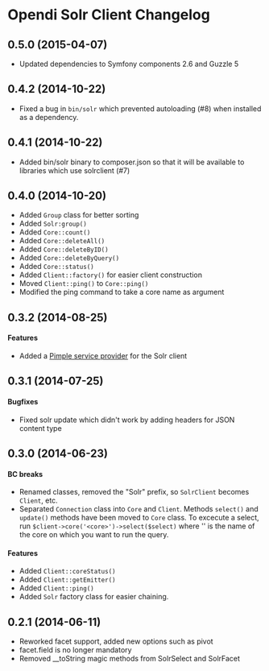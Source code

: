 Opendi Solr Client Changelog
============================

0.5.0 (2015-04-07)
------------------

* Updated dependencies to Symfony components 2.6 and Guzzle 5

0.4.2 (2014-10-22)
------------------

* Fixed a bug in `bin/solr` which prevented autoloading (#8) when installed as
  a dependency.

0.4.1 (2014-10-22)
------------------

* Added bin/solr binary to composer.json so that it will be available to
  libraries which use solrclient (#7)

0.4.0 (2014-10-20)
------------------

* Added `Group` class for better sorting
* Added `Solr:group()`
* Added `Core::count()`
* Added `Core::deleteAll()`
* Added `Core::deleteByID()`
* Added `Core::deleteByQuery()`
* Added `Core::status()`
* Added `Client::factory()` for easier client construction
* Moved `Client::ping()` to `Core::ping()`
* Modified the ping command to take a core name as argument

0.3.2 (2014-08-25)
------------------

#### Features

* Added a [Pimple service provider](https://github.com/fabpot/Pimple#extending-a-container)
  for the Solr client

0.3.1 (2014-07-25)
------------------

#### Bugfixes

* Fixed solr update which didn't work by adding headers for JSON content type

0.3.0 (2014-06-23)
------------------

#### BC breaks

* Renamed classes, removed the "Solr" prefix, so `SolrClient` becomes `Client`,
  etc.
* Separated `Connection` class into `Core` and `Client`. Methods `select()` and
  `update()` methods have been moved to `Core` class. To excecute a select, run
  `$client->core('<core>')->select($select)` where '<core>' is the name of the
  core on which you want to run the query.

#### Features

* Added `Client::coreStatus()`
* Added `Client::getEmitter()`
* Added `Client::ping()`
* Added `Solr` factory class for easier chaining.

0.2.1 (2014-06-11)
------------------

* Reworked facet support, added new options such as pivot
* facet.field is no longer mandatory
* Removed __toString magic methods from SolrSelect and SolrFacet
